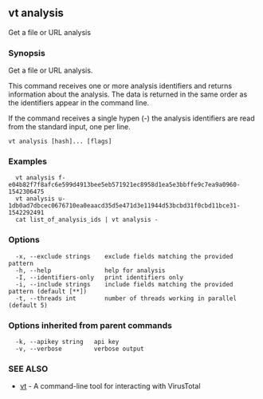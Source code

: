 ## vt analysis

Get a file or URL analysis

### Synopsis

Get a file or URL analysis.

This command receives one or more analysis identifiers and returns information
about the analysis. The data is returned in the same order as the identifiers
appear in the command line.

If the command receives a single hypen (-) the analysis identifiers are read 
from the standard input, one per line.


```
vt analysis [hash]... [flags]
```

### Examples

```
  vt analysis f-e04b82f7f8afc6e599d4913bee5eb571921ec8958d1ea5e3bbffe9c7ea9a0960-1542306475
  vt analysis u-1db0ad7dbcec0676710ea0eaacd35d5e471d3e11944d53bcbd31f0cbd11bce31-1542292491
  cat list_of_analysis_ids | vt analysis -
```

### Options

```
  -x, --exclude strings    exclude fields matching the provided pattern
  -h, --help               help for analysis
  -I, --identifiers-only   print identifiers only
  -i, --include strings    include fields matching the provided pattern (default [**])
  -t, --threads int        number of threads working in parallel (default 5)
```

### Options inherited from parent commands

```
  -k, --apikey string   api key
  -v, --verbose         verbose output
```

### SEE ALSO

* [vt](vt.md)	 - A command-line tool for interacting with VirusTotal

